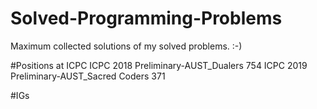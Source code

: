 # Solved-Programming-Problems

Maximum collected solutions of my solved problems. :-)

#Positions at ICPC
ICPC 2018 Preliminary-AUST_Dualers 754
ICPC 2019 Preliminary-AUST_Sacred Coders 371

#IGs

